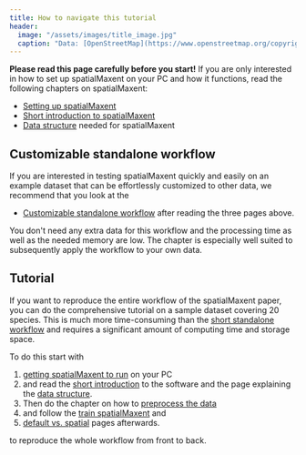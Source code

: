 ```yaml
---
title: How to navigate this tutorial
header:
  image: "/assets/images/title_image.jpg"
  caption: "Data: [OpenStreetMap](https://www.openstreetmap.org/copyright) & [Elith et al. 2020](https://doi.org/10.17161/bi.v15i2.13384)"
---
```



**Please read this page carefully before you start!** If you are only interested in how to set up spatialMaxent on your PC and how it functions, read the following chapters on spatialMaxent:
* [Setting up spatialMaxent](../020_spatialMaxent)
* [Short introduction to spatialMaxent](../030_spatialMaxent_short_introduction)
* [Data structure](../040_data_structure) needed for spatialMaxent


## Customizable standalone workflow
If you are interested in testing spatialMaxent quickly and easily on an example dataset that can be effortlessly customized to other data, we recommend that you look at the 

* [Customizable standalone workflow](../050_standalone_workflow) after reading the three pages above. 

You don't need any extra data for this workflow and the processing time as well as the needed memory are low. 
The chapter is especially well suited to subsequently apply the workflow to your own data.

## Tutorial
If you want to reproduce the entire workflow of the spatialMaxent paper, you can do the comprehensive tutorial on a sample dataset covering 20 species. This is much more time-consuming than the [short standalone workflow](../050_standalone_workflow) and requires a significant amount of computing time and storage space.

To do this start with

1.	[getting spatialMaxent to run]( ../020_spatialMaxent) on your PC
1.	and read the [short introduction](../030_spatialMaxent_short_introduction) to the software and the page explaining the [data structure]( ../040_data_structure).
1.	Then do the chapter on how to [preprocess the data](../060_preprocessing) 
1.	and follow the [train spatialMaxent](../110_train_maxent) and
1. [default vs. spatial](../120_default_vs_spatial) pages afterwards.

to reproduce the whole workflow from front to back.
